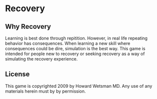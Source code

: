# Recovery

## Why Recovery

Learning is best done through repitition. However, in real life repeating
behavior has consequences. When learning a new skill where consequences could be
dire, simulation is the best way. This game is intended for people new to
recovery or seeking recovery as a way of simulating the recovery experience.

## License

This game is copyrighted 2009 by Howard Wetsman MD. Any use of any materials
herein must by by permission.
